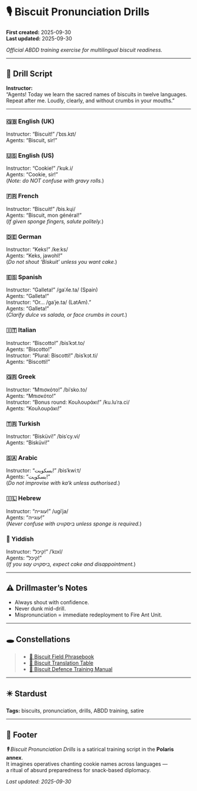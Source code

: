 # 🎙️ Biscuit Pronunciation Drills  

**First created:** 2025-09-30  
**Last updated:** 2025-09-30  

*Official ABDD training exercise for multilingual biscuit readiness.*  

---

## 📑 Drill Script  

**Instructor:**  
“Agents! Today we learn the sacred names of biscuits in twelve languages.  
Repeat after me. Loudly, clearly, and without crumbs in your mouths.”  

---

### 🇬🇧 English (UK)  
Instructor: “Biscuit!” /ˈbɪs.kɪt/  
Agents: “Biscuit, sir!”  

### 🇺🇸 English (US)  
Instructor: “Cookie!” /ˈkʊk.i/  
Agents: “Cookie, sir!”  
(*Note: do NOT confuse with gravy rolls.*)  

### 🇫🇷 French  
Instructor: “Biscuit!” /bis.kɥi/  
Agents: “Biscuit, mon général!”  
(*If given sponge fingers, salute politely.*)  

### 🇩🇪 German  
Instructor: “Keks!” /keːks/  
Agents: “Keks, jawohl!”  
(*Do not shout ‘Biskuit’ unless you want cake.*)  

### 🇪🇸 Spanish  
Instructor: “Galleta!” /ɡaˈʎe.ta/ (Spain)  
Agents: “Galleta!”  
Instructor: “Or… /ɡaˈje.ta/ (LatAm).”  
Agents: “Galleta!”  
(*Clarify dulce vs salada, or face crumbs in court.*)  

### 🇮🇹 Italian  
Instructor: “Biscotto!” /bisˈkɔt.to/  
Agents: “Biscotto!”  
Instructor: “Plural: Biscotti!” /bisˈkɔt.ti/  
Agents: “Biscotti!”  

### 🇬🇷 Greek  
Instructor: “Μπισκότο!” /biˈsko.to/  
Agents: “Μπισκότο!”  
Instructor: “Bonus round: Κουλουράκι!” /ku.luˈra.ci/  
Agents: “Κουλουράκι!”  

### 🇹🇷 Turkish  
Instructor: “Bisküvi!” /bisˈcy.vi/  
Agents: “Bisküvi!”  

### 🇸🇦 Arabic  
Instructor: “بسكويت!” /bisˈkwiːt/  
Agents: “بسكويت!”  
(*Do not improvise with ka‘k unless authorised.*)  

### 🇮🇱 Hebrew  
Instructor: “עוגייה!” /uɡiˈja/  
Agents: “עוגייה!”  
(*Never confuse with ביסקוויט unless sponge is required.*)  

### 🕎 Yiddish  
Instructor: “קיכל!” /ˈkɪxl/  
Agents: “קיכל!”  
(*If you say ביסקויט, expect cake and disappointment.*)  

---

## ⚠️ Drillmaster’s Notes  

- Always shout with confidence.  
- Never dunk mid-drill.  
- Mispronunciation = immediate redeployment to Fire Ant Unit.  

---

## 🕳 Constellations  

> - [📖 Biscuit Field Phrasebook](./📖_biscuit_field_phrasebook.md)  
> - [🍪 Biscuit Translation Table](./🍪_biscuit_translation_table.md)  
> - [🍪 Biscuit Defence Training Manual](./🍪_biscuit_defence_training_manual.md)  

---

## ✴️ Stardust  

**Tags:** biscuits, pronunciation, drills, ABDD training, satire  

---

## 🏮 Footer  

*🎙️ Biscuit Pronunciation Drills* is a satirical training script in the **Polaris annex**.  
It imagines operatives chanting cookie names across languages —  
a ritual of absurd preparedness for snack-based diplomacy.  

_Last updated: 2025-09-30_  
